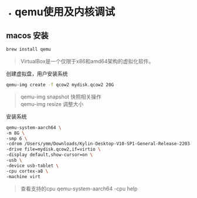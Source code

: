 - # qemu使用及内核调试  

## macos 安装 

```sh
brew install qemu
```

> VirtualBox是一个仅限于x86和amd64架构的虚拟化软件。 

创建虚拟盘，用户安装系统   

```sh
qemu-img create -f qcow2 mydisk.qcow2 20G
```

> qemu-img snapshot 快照相关操作  
> qemu-img resize  调整大小  

安装系统
```sh
qemu-system-aarch64 \
-m 8G \
-smp 6 \
-cdrom /Users/ymm/Downloads/Kylin-Desktop-V10-SP1-General-Release-2203-ARM64.iso \
-drive file=mydisk.qcow2,if=virtio \
-display default,show-cursor=on \
-usb \
-device usb-tablet \
-cpu cortex-a8 \
-machine virt
```

> 查看支持的cpu qemu-system-aarch64 -cpu help   